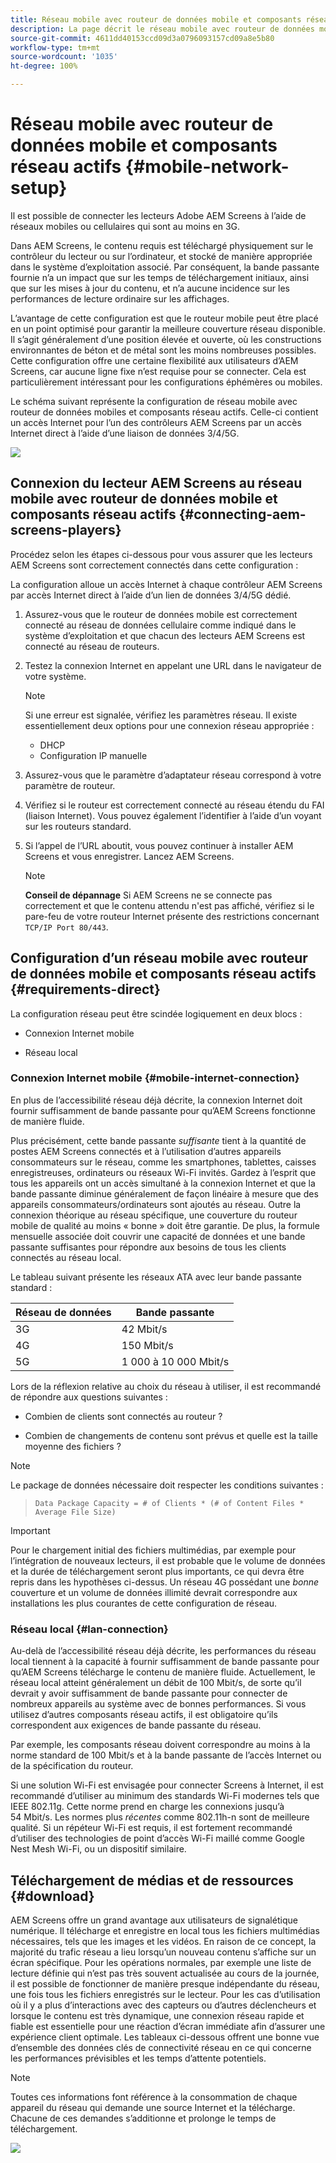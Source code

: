 ```yaml
---
title: Réseau mobile avec routeur de données mobile et composants réseau actifs
description: La page décrit le réseau mobile avec routeur de données mobiles et composants réseau actifs
source-git-commit: 4611dd40153ccd09d3a0796093157cd09a8e5b80
workflow-type: tm+mt
source-wordcount: '1035'
ht-degree: 100%

---
```



# Réseau mobile avec routeur de données mobile et composants réseau actifs {#mobile-network-setup}

Il est possible de connecter les lecteurs Adobe AEM Screens à l’aide de réseaux mobiles ou cellulaires qui sont au moins en 3G.

Dans AEM Screens, le contenu requis est téléchargé physiquement sur le contrôleur du lecteur ou sur l’ordinateur, et stocké de manière appropriée dans le système d’exploitation associé. Par conséquent, la bande passante fournie n’a un impact que sur les temps de téléchargement initiaux, ainsi que sur les mises à jour du contenu, et n’a aucune incidence sur les performances de lecture ordinaire sur les affichages.

L’avantage de cette configuration est que le routeur mobile peut être placé en un point optimisé pour garantir la meilleure couverture réseau disponible. Il s’agit généralement d’une position élevée et ouverte, où les constructions environnantes de béton et de métal sont les moins nombreuses possibles.
Cette configuration offre une certaine flexibilité aux utilisateurs d’AEM Screens, car aucune ligne fixe n’est requise pour se connecter. Cela est particulièrement intéressant pour les configurations éphémères ou mobiles.

Le schéma suivant représente la configuration de réseau mobile avec routeur de données mobiles et composants réseau actifs. Celle-ci contient un accès Internet pour l’un des contrôleurs AEM Screens par un accès Internet direct à l’aide d’une liaison de données 3/4/5G.

![](/help/using/assets/mobile-network-1.png)

## Connexion du lecteur AEM Screens au réseau mobile avec routeur de données mobile et composants réseau actifs {#connecting-aem-screens-players}

Procédez selon les étapes ci-dessous pour vous assurer que les lecteurs AEM Screens sont correctement connectés dans cette configuration :

La configuration alloue un accès Internet à chaque contrôleur AEM Screens par accès Internet direct à l’aide d’un lien de données 3/4/5G dédié.

1. Assurez-vous que le routeur de données mobile est correctement connecté au réseau de données cellulaire comme indiqué dans le système d’exploitation et que chacun des lecteurs AEM Screens est connecté au réseau de routeurs.
1. Testez la connexion Internet en appelant une URL dans le navigateur de votre système.
   >[!NOTE]
   >Si une erreur est signalée, vérifiez les paramètres réseau. Il existe essentiellement deux options pour une connexion réseau appropriée :
   >* DHCP
   >* Configuration IP manuelle


1. Assurez-vous que le paramètre d’adaptateur réseau correspond à votre paramètre de routeur.

1. Vérifiez si le routeur est correctement connecté au réseau étendu du FAI (liaison Internet). Vous pouvez également l’identifier à l’aide d’un voyant sur les routeurs standard.
1. Si l’appel de l’URL aboutit, vous pouvez continuer à installer AEM Screens et vous enregistrer. Lancez AEM Screens.

   >[!NOTE]
   >**Conseil de dépannage**
   >Si AEM Screens ne se connecte pas correctement et que le contenu attendu n&#39;est pas affiché, vérifiez si le pare-feu de votre routeur Internet présente des restrictions concernant `TCP/IP Port 80/443`.


## Configuration d’un réseau mobile avec routeur de données mobile et composants réseau actifs {#requirements-direct}

La configuration réseau peut être scindée logiquement en deux blocs :

* Connexion Internet mobile

* Réseau local

### Connexion Internet mobile {#mobile-internet-connection}

En plus de l’accessibilité réseau déjà décrite, la connexion Internet doit fournir suffisamment de bande passante pour qu’AEM Screens fonctionne de manière fluide.

Plus précisément, cette bande passante *suffisante* tient à la quantité de postes AEM Screens connectés et à l’utilisation d’autres appareils consommateurs sur le réseau, comme les smartphones, tablettes, caisses enregistreuses, ordinateurs ou réseaux Wi-Fi invités.
Gardez à l’esprit que tous les appareils ont un accès simultané à la connexion Internet et que la bande passante diminue généralement de façon linéaire à mesure que des appareils consommateurs/ordinateurs sont ajoutés au réseau.
Outre la connexion théorique au réseau spécifique, une couverture du routeur mobile de qualité au moins « bonne » doit être garantie. De plus, la formule mensuelle associée doit couvrir une capacité de données et une bande passante suffisantes pour répondre aux besoins de tous les clients connectés au réseau local.

Le tableau suivant présente les réseaux ATA avec leur bande passante standard :

| Réseau de données | Bande passante |
|--- |--- |
| 3G | 42 Mbit/s |
| 4G | 150 Mbit/s |
| 5G | 1 000 à 10 000 Mbit/s |

Lors de la réflexion relative au choix du réseau à utiliser, il est recommandé de répondre aux questions suivantes :

* Combien de clients sont connectés au routeur ?

* Combien de changements de contenu sont prévus et quelle est la taille moyenne des fichiers ?

>[!NOTE]
>
>Le package de données nécessaire doit respecter les conditions suivantes :

>
>`Data Package Capacity = # of Clients * (# of Content Files * Average File Size)`

>[!IMPORTANT]
>
>Pour le chargement initial des fichiers multimédias, par exemple pour l’intégration de nouveaux lecteurs, il est probable que le volume de données et la durée de téléchargement seront plus importants, ce qui devra être repris dans les hypothèses ci-dessus. Un réseau 4G possédant une *bonne* couverture et un volume de données illimité devrait correspondre aux installations les plus courantes de cette configuration de réseau.


### Réseau local {#lan-connection}

Au-delà de l’accessibilité réseau déjà décrite, les performances du réseau local tiennent à la capacité à fournir suffisamment de bande passante pour qu’AEM Screens télécharge le contenu de manière fluide. Actuellement, le réseau local atteint généralement un débit de 100 Mbit/s, de sorte qu’il devrait y avoir suffisamment de bande passante pour connecter de nombreux appareils au système avec de bonnes performances. Si vous utilisez d’autres composants réseau actifs, il est obligatoire qu’ils correspondent aux exigences de bande passante du réseau.

Par exemple, les composants réseau doivent correspondre au moins à la norme standard de 100 Mbit/s et à la bande passante de l’accès Internet ou de la spécification du routeur.

Si une solution Wi-Fi est envisagée pour connecter Screens à Internet, il est recommandé d’utiliser au minimum des standards Wi-Fi modernes tels que IEEE 802.11g. Cette norme prend en charge les connexions jusqu’à 54 Mbit/s. Les normes plus *récentes* comme 802.11h-n sont de meilleure qualité. Si un répéteur Wi-Fi est requis, il est fortement recommandé d’utiliser des technologies de point d’accès Wi-Fi maillé comme Google Nest Mesh Wi-Fi, ou un dispositif similaire.

## Téléchargement de médias et de ressources {#download}

AEM Screens offre un grand avantage aux utilisateurs de signalétique numérique. Il télécharge et enregistre en local tous les fichiers multimédias nécessaires, tels que les images et les vidéos. En raison de ce concept, la majorité du trafic réseau a lieu lorsqu’un nouveau contenu s’affiche sur un écran spécifique.
Pour les opérations normales, par exemple une liste de lecture définie qui n’est pas très souvent actualisée au cours de la journée, il est possible de fonctionner de manière presque indépendante du réseau, une fois tous les fichiers enregistrés sur le lecteur.
Pour les cas d’utilisation où il y a plus d’interactions avec des capteurs ou d’autres déclencheurs et lorsque le contenu est très dynamique, une connexion réseau rapide et fiable est essentielle pour une réaction d’écran immédiate afin d’assurer une expérience client optimale.
Les tableaux ci-dessous offrent une bonne vue d’ensemble des données clés de connectivité réseau en ce qui concerne les performances prévisibles et les temps d’attente potentiels.

>[!NOTE]
>
>Toutes ces informations font référence à la consommation de chaque appareil du réseau qui demande une source Internet et la télécharge. Chacune de ces demandes s’additionne et prolonge le temps de téléchargement.

![](/help/using/assets/mobile-router-download.png)
